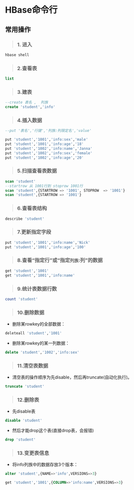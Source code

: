 # HBase命令行
## 常用操作
>### 1. 进入
```bash
hbase shell
```
>### 2.查看表
```sql
list
```
>### 3.建表
```sql
--create 表名 ,  列族
create 'student','info'
```
>### 4.插入数据
```sql
--put '表名','行键','列族:列限定名','value'

put 'student','1001','info:sex','male'
put 'student','1001','info:age','18'
put 'student','1002','info:name','Janna'
put 'student','1002','info:sex','female'
put 'student','1002','info:age','20'
```
>### 5.扫描查看表数据
```sql
scan 'student'
--startrow 从 1001行到 stoprow 1001行
scan 'student',{STARTROW => '1001', STOPROW  => '1001'}
scan 'student',{STARTROW => '1001'}
```
>### 6.查看表结构
```sql
describe 'student'
```
>### 7.更新指定字段
```sql
put 'student','1001','info:name','Nick'
put 'student','1001','info:age','100'
```
>### 8.查看“指定行”或“指定`列族`:列”的数据
```sql
get 'student','1001'
get 'student','1001','info:name'
```
>### 9.统计表数据行数
```sql
count 'student'
```
>### 10.删除数据
+ 删除某rowkey的全部数据：
```sql
deleteall 'student','1001'
```
+ 删除某rowkey的某一列数据：
```sql
delete 'student','1002','info:sex'
```
>### 11.清空表数据
+ 清空表的操作顺序为先disable，然后再truncate(自动化执行)。
```sql
truncate 'student'
```
>### 12.删除表
+ 先disable表
```sql
disable 'student'
```
+ 然后才能drop这个表(直接drop表，会报错)
```sql
drop 'student'
```
>### 13.变更表信息
+ 将info列族中的数据存放3个版本：
```sql
alter 'student',{NAME=>'info',VERSIONS=>3}

get 'student','1001',{COLUMN=>'info:name',VERSIONS=>3}
```

